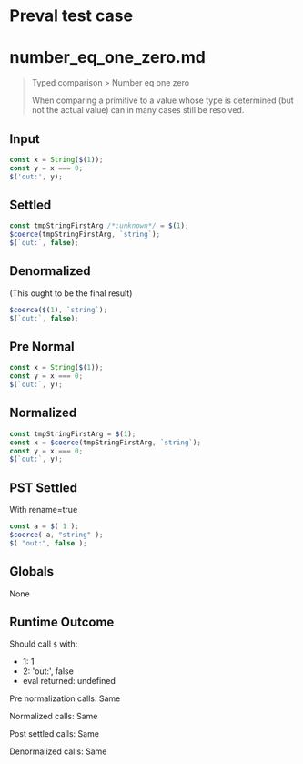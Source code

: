 # Preval test case

# number_eq_one_zero.md

> Typed comparison > Number eq one zero
>
> When comparing a primitive to a value whose type is determined (but not the actual value) can in many cases still be resolved.

## Input

`````js filename=intro
const x = String($(1));
const y = x === 0;
$('out:', y);
`````

## Settled


`````js filename=intro
const tmpStringFirstArg /*:unknown*/ = $(1);
$coerce(tmpStringFirstArg, `string`);
$(`out:`, false);
`````

## Denormalized
(This ought to be the final result)

`````js filename=intro
$coerce($(1), `string`);
$(`out:`, false);
`````

## Pre Normal


`````js filename=intro
const x = String($(1));
const y = x === 0;
$(`out:`, y);
`````

## Normalized


`````js filename=intro
const tmpStringFirstArg = $(1);
const x = $coerce(tmpStringFirstArg, `string`);
const y = x === 0;
$(`out:`, y);
`````

## PST Settled
With rename=true

`````js filename=intro
const a = $( 1 );
$coerce( a, "string" );
$( "out:", false );
`````

## Globals

None

## Runtime Outcome

Should call `$` with:
 - 1: 1
 - 2: 'out:', false
 - eval returned: undefined

Pre normalization calls: Same

Normalized calls: Same

Post settled calls: Same

Denormalized calls: Same
